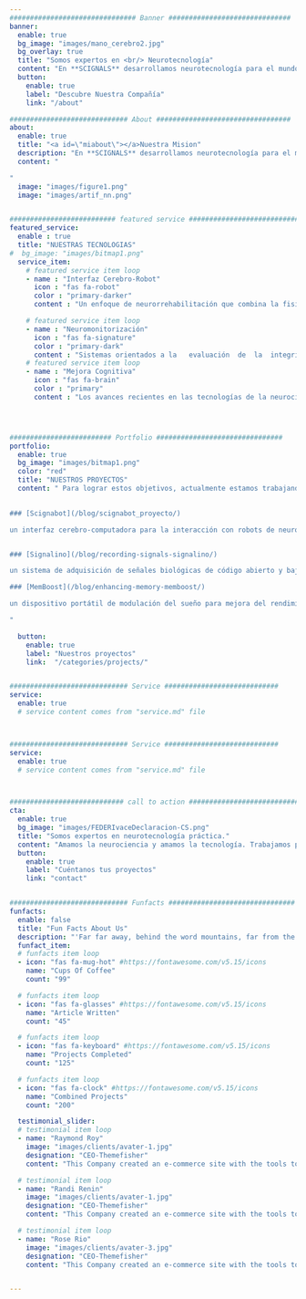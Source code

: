 ```yaml
---
############################### Banner ##############################
banner:
  enable: true
  bg_image: "images/mano_cerebro2.jpg"
  bg_overlay: true
  title: "Somos expertos en <br/> Neurotecnología"
  content: "En **SCIGNALS** desarrollamos neurotecnología para el mundo real. Creamos soluciones hardware y software utilizando herramientas de  inteligencia artificial, monitorización y procesamiento avanzado de señales biomédicas para ayudar a los profesionales de la salud y la neurociencia."
  button:
    enable: true
    label: "Descubre Nuestra Compañía"
    link: "/about"

############################# About #################################
about:
  enable: true
  title: "<a id=\"miabout\"></a>Nuestra Mision"
  description: "En **SCIGNALS** desarrollamos neurotecnología para el mundo real. Creamos soluciones hardware y software utilizando herramientas de  inteligencia artificial, monitorización y procesamiento avanzado de señales biomédicas para ayudar a los profesionales a resolver sus problemas prácticos en el campo de la salud y la neurociencia."
  content: "

"
  image: "images/figure1.png"
  image: "images/artif_nn.png"


########################## featured service ############################
featured_service:
  enable : true
  title: "NUESTRAS TECNOLOGIAS"
#  bg_image: "images/bitmap1.png"
  service_item:
    # featured service item loop
    - name : "Interfaz Cerebro-Robot"
      icon : "fas fa-robot"
      color : "primary-darker"
      content : "Un enfoque de neurorrehabilitación que combina la fisioterapia activa asistida por robot y los sistemas tradicionales de interfaz cerebro-computadora (BCI), que proporciona avances significativos sobre los métodos de rehabilitación convencionales para pacientes con discapacidad motora grave debido a daño cerebral cerebrovascular (por ejemplo, accidente cerebrovascular)."

    # featured service item loop
    - name : "Neuromonitorización"
      icon : "fas fa-signature"
      color : "primary-dark"
      content : "Sistemas orientados a la	evaluación	de	la	integridad	de	las	vías	sensoriales,	motoras	y	cognitivas de forma no	invasiva,	contnua,	fácil	y	rápida	de	interpretar,	y	con	un	coste	económico	razonable."
    # featured service item loop
    - name : "Mejora Cognitiva"
      icon : "fas fa-brain"
      color : "primary"
      content : "Los avances recientes en las tecnologías de la neurociencia han allanado el camino hacia aplicaciones innovadoras que aumentan y mejoran cognitivamente a los humanos en una variedad de contextos, incluidas las áreas de comunicación, mejora cognitiva, memoria, monitoreo/mejora de la atención, conciencia de la situación y resolución de problemas complejos."




######################### Portfolio ###############################
portfolio:
  enable: true
  bg_image: "images/bitmap1.png"
  color: "red"
  title: "NUESTROS PROYECTOS"
  content: " Para lograr estos objetivos, actualmente estamos trabajando en diferentes proyectos:

	
### [Scignabot](/blog/scignabot_proyecto/)

un interfaz cerebro-computadora para la interacción con robots de neurorrehabilitación, desarrollado en el Laboratorio de Nuevas Tecnologías para la Neurorrehabilitación (Madrid, España), uniendo fuerzas con la [Fundación Instituto San José, ](http://fundacioninstitutosanjose.com/) perteneciente a la Orden de San Juan de Dios, y la empresa [iDRhA](\"http://www.idrha.es\"), una spin-off del [grupo de NeuroBioengeniering](\"bio.umh.es\") de la Universidad Miguel Hernández de Elche (Alicante, España).


### [Signalino](/blog/recording-signals-signalino/)

un sistema de adquisición de señales biológicas de código abierto y bajo costo basado en Arduino ([vea nuestra tienda](\"http://www.signalino.com/producto/signalino-kit-2/\"))

### [MemBoost](/blog/enhancing-memory-memboost/) 

un dispositivo portátil de modulación del sueño para mejora del rendimiento intelectual. [Parcialmente financiado por IVACE y la UE, a través de fondos FEDER](/blog/captacion-procesamiento-avanzado/)  

"

  button:
    enable: true
    label: "Nuestros proyectos"
    link:  "/categories/projects/"


############################# Service ############################
service:
  enable: true
  # service content comes from "service.md" file



############################# Service ############################
service:
  enable: true
  # service content comes from "service.md" file



############################ call to action ###########################
cta:
  enable: true
  bg_image: "images/FEDERIvaceDeclaracion-CS.png"
  title: "Somos expertos en neurotecnología práctica."
  content: "Amamos la neurociencia y amamos la tecnología. Trabajamos para ofrecer las mejores soluciones posibles para mejorar los cerebros sanos y lesionados. Lea más sobre nuestra visión del campo de la neurotecnología, juzgue usted mismo el trabajo y los resultados que hemos logrado, y conozca a nuestro equipo altamente experimentado al que le encanta trabajar duro."
  button:
    enable: true
    label: "Cuéntanos tus proyectos"
    link: "contact"


############################# Funfacts ###############################
funfacts:
  enable: false
  title: "Fun Facts About Us"
  description: "'Far far away, behind the word mountains, far from the countries Vokalia and Consonantia, <br> there live the blind texts. Separated they live in Bookmarksgrove right at the coast of the Semantics'"
  funfact_item:
  # funfacts item loop
  - icon: "fas fa-mug-hot" #https://fontawesome.com/v5.15/icons
    name: "Cups Of Coffee"
    count: "99"

  # funfacts item loop
  - icon: "fas fa-glasses" #https://fontawesome.com/v5.15/icons
    name: "Article Written"
    count: "45"

  # funfacts item loop
  - icon: "fas fa-keyboard" #https://fontawesome.com/v5.15/icons
    name: "Projects Completed"
    count: "125"

  # funfacts item loop
  - icon: "fas fa-clock" #https://fontawesome.com/v5.15/icons
    name: "Combined Projects"
    count: "200"

  testimonial_slider:
  # testimonial item loop
  - name: "Raymond Roy"
    image: "images/clients/avater-1.jpg"
    designation: "CEO-Themefisher"
    content: "This Company created an e-commerce site with the tools to make our business a success, with innovative ideas we feel that our site has unique elements that make us stand out from the crowd."

  # testimonial item loop
  - name: "Randi Renin"
    image: "images/clients/avater-1.jpg"
    designation: "CEO-Themefisher"
    content: "This Company created an e-commerce site with the tools to make our business a success, with innovative ideas we feel that our site has unique elements that make us stand out from the crowd."

  # testimonial item loop
  - name: "Rose Rio"
    image: "images/clients/avater-3.jpg"
    designation: "CEO-Themefisher"
    content: "This Company created an e-commerce site with the tools to make our business a success, with innovative ideas we feel that our site has unique elements that make us stand out from the crowd."


---
```

